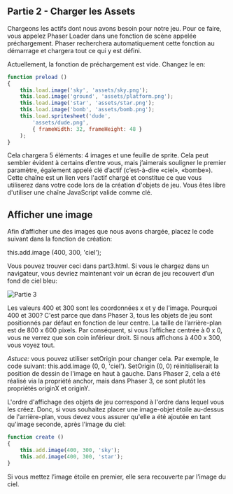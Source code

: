 ## Partie 2 - Charger les Assets

Chargeons les actifs dont nous avons besoin pour notre jeu. Pour ce faire, vous appelez Phaser Loader dans une fonction de scène appelée préchargement. Phaser recherchera automatiquement cette fonction au démarrage et chargera tout ce qui y est défini.

Actuellement, la fonction de préchargement est vide. Changez le en:

```JavaScript
function preload ()
{
    this.load.image('sky', 'assets/sky.png');
    this.load.image('ground', 'assets/platform.png');
    this.load.image('star', 'assets/star.png');
    this.load.image('bomb', 'assets/bomb.png');
    this.load.spritesheet('dude',
        'assets/dude.png',
        { frameWidth: 32, frameHeight: 48 }
    );
}
```

Cela chargera 5 éléments: 4 images et une feuille de sprite. Cela peut sembler évident à certains d’entre vous, mais j’aimerais souligner le premier paramètre, également appelé clé d’actif (c’est-à-dire «ciel», «bombe»). Cette chaîne est un lien vers l'actif chargé et constitue ce que vous utiliserez dans votre code lors de la création d'objets de jeu. Vous êtes libre d'utiliser une chaîne JavaScript valide comme clé.

## Afficher une image

Afin d’afficher une des images que nous avons chargée, placez le code suivant dans la fonction de création:

this.add.image (400, 300, 'ciel');

Vous pouvez trouver ceci dans part3.html. Si vous le chargez dans un navigateur, vous devriez maintenant voir un écran de jeu recouvert d’un fond de ciel bleu:

![Partie 3](../../content/images/part3.png)

Les valeurs 400 et 300 sont les coordonnées x et y de l'image. Pourquoi 400 et 300? C'est parce que dans Phaser 3, tous les objets de jeu sont positionnés par défaut en fonction de leur centre. La taille de l’arrière-plan est de 800 x 600 pixels. Par conséquent, si vous l’affichez centrée à 0 x 0, vous ne verrez que son coin inférieur droit. Si nous affichons à 400 x 300, vous voyez tout.

*Astuce:* vous pouvez utiliser setOrigin pour changer cela. Par exemple, le code suivant: this.add.image (0, 0, 'ciel'). SetOrigin (0, 0) réinitialiserait la position de dessin de l'image en haut à gauche. Dans Phaser 2, cela a été réalisé via la propriété anchor, mais dans Phaser 3, ce sont plutôt les propriétés originX et originY.

L'ordre d'affichage des objets de jeu correspond à l'ordre dans lequel vous les créez. Donc, si vous souhaitez placer une image-objet étoile au-dessus de l'arrière-plan, vous devez vous assurer qu'elle a été ajoutée en tant qu'image seconde, après l'image du ciel:

```JavaScript
function create ()
{
    this.add.image(400, 300, 'sky');
    this.add.image(400, 300, 'star');
}
```

Si vous mettez l’image étoile en premier, elle sera recouverte par l’image du ciel.
